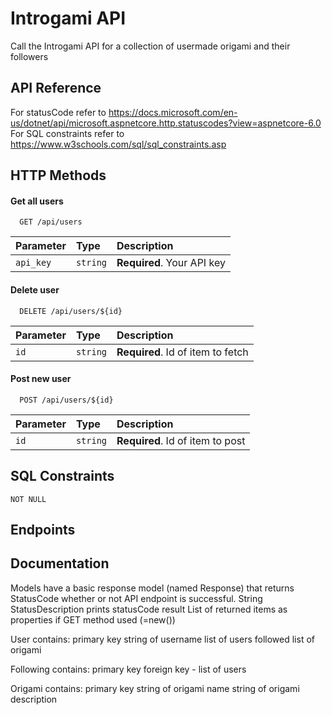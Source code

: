 ﻿
# Introgami API

Call the Introgami API for a collection of usermade origami and their followers




## API Reference

For statusCode refer to https://docs.microsoft.com/en-us/dotnet/api/microsoft.aspnetcore.http.statuscodes?view=aspnetcore-6.0
For SQL constraints refer to https://www.w3schools.com/sql/sql_constraints.asp

## HTTP Methods

#### Get all users

```http
  GET /api/users
```

| Parameter | Type     | Description                |
| :-------- | :------- | :------------------------- |
| `api_key` | `string` | **Required**. Your API key |

#### Delete user

```http
  DELETE /api/users/${id}
```

| Parameter | Type     | Description                       |
| :-------- | :------- | :-------------------------------- |
| `id`      | `string` | **Required**. Id of item to fetch |

#### Post new user

```http
  POST /api/users/${id}
```

| Parameter | Type     | Description                       |
| :-------- | :------- | :-------------------------------- |
| `id`      | `string` | **Required**. Id of item to post  |



## SQL Constraints

```NOT NULL```

## Endpoints

## Documentation

Models have a basic response model (named Response) 
that returns StatusCode whether or not API endpoint is successful.
String StatusDescription prints statusCode result
List of returned items as properties if GET method used (=new())

User contains:
	primary key 
	string of username
	list of users followed
	list of origami 

Following contains:
	primary key
	foreign key - list of users

Origami contains:
	primary key
	string of origami name
	string of origami description

